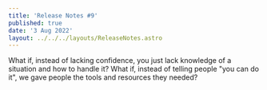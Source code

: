 ```yaml
---
title: 'Release Notes #9'
published: true
date: '3 Aug 2022'
layout: ../../../layouts/ReleaseNotes.astro
---
```


What if, instead of lacking confidence, you just lack knowledge of a situation and how to handle it? What if, instead of telling people "you can do it", we gave people the tools and resources they needed?